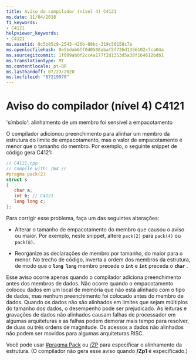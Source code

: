 ```yaml
---
title: Aviso do compilador (nível 4) C4121
ms.date: 11/04/2016
f1_keywords:
- C4121
helpviewer_keywords:
- C4121
ms.assetid: 8c5b85c9-2543-426b-88bc-319c50158c7e
ms.openlocfilehash: 0e5bdab6ff0d0508abaf5f726d1356102cfca04a
ms.sourcegitcommit: 1f009ab0f2cc4a177f2d1353d5a38f164612bdb1
ms.translationtype: MT
ms.contentlocale: pt-BR
ms.lasthandoff: 07/27/2020
ms.locfileid: "87219970"
---
```

# <a name="compiler-warning-level-4-c4121"></a>Aviso do compilador (nível 4) C4121

'símbolo': alinhamento de um membro foi sensível a empacotamento

O compilador adicionou preenchimento para alinhar um membro da estrutura do limite de empacotamento, mas o valor de empacotamento é menor que o tamanho do membro. Por exemplo, o seguinte snippet de código gera C4121:

```cpp
// C4121.cpp
// compile with: /W4 /c
#pragma pack(2)
struct s
{
   char a;
   int b; // C4121
   long long c;
};
```

Para corrigir esse problema, faça um das seguintes alterações:

- Alterar o tamanho de empacotamento do membro que causou o aviso ou maior. Por exemplo, neste snippet, altere `pack(2)` para `pack(4)` ou `pack(8)`.

- Reorganize as declarações de membro por tamanho, do maior para o menor. No trecho de código, inverta a ordem dos membros da estrutura, de modo que o **`long long`** membro precede o **`int`** e **`int`** preceda o **`char`** .

Esse aviso ocorre apenas quando o compilador adiciona preenchimento antes dos membros de dados. Não ocorre quando o empacotamento colocou dados em um local de memória que não está alinhado com o tipo de dados, mas nenhum preenchimento foi colocado antes do membro de dados. Quando os dados não são alinhados em limites que sejam múltiplos do tamanho dos dados, o desempenho pode ser prejudicado. As leituras e gravações de dados não alinhados causam falhas de processador em algumas arquiteturas e as falhas podem demorar mais tempo para resolver, de duas ou três ordens de magnitude. Os acessos a dados não alinhados não podem ser movidos para algumas arquiteturas RISC.

Você pode usar [#pragma Pack](../../preprocessor/pack.md) ou [/ZP](../../build/reference/zp-struct-member-alignment.md) para especificar o alinhamento da estrutura. (O compilador não gera esse aviso quando **/Zp1** é especificado.)
